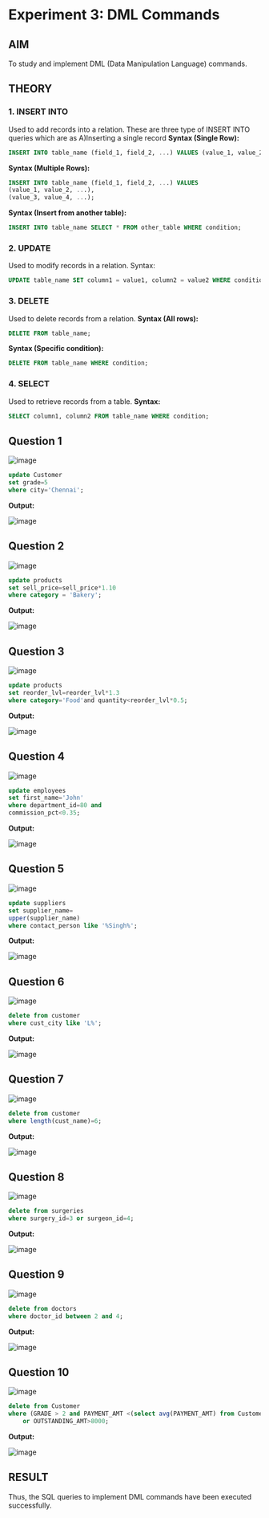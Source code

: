 # Experiment 3: DML Commands

## AIM
To study and implement DML (Data Manipulation Language) commands.

## THEORY

### 1. INSERT INTO
Used to add records into a relation.
These are three type of INSERT INTO queries which are as
A)Inserting a single record
**Syntax (Single Row):**
```sql
INSERT INTO table_name (field_1, field_2, ...) VALUES (value_1, value_2, ...);
```
**Syntax (Multiple Rows):**
```sql
INSERT INTO table_name (field_1, field_2, ...) VALUES
(value_1, value_2, ...),
(value_3, value_4, ...);
```
**Syntax (Insert from another table):**
```sql
INSERT INTO table_name SELECT * FROM other_table WHERE condition;
```
### 2. UPDATE
Used to modify records in a relation.
Syntax:
```sql
UPDATE table_name SET column1 = value1, column2 = value2 WHERE condition;
```
### 3. DELETE
Used to delete records from a relation.
**Syntax (All rows):**
```sql
DELETE FROM table_name;
```
**Syntax (Specific condition):**
```sql
DELETE FROM table_name WHERE condition;
```
### 4. SELECT
Used to retrieve records from a table.
**Syntax:**
```sql
SELECT column1, column2 FROM table_name WHERE condition;
```
**Question 1**
--
![image](https://github.com/user-attachments/assets/3b319c53-1884-4192-adb0-72066b11b01d)



```sql
update Customer
set grade=5
where city='Chennai';
```

**Output:**

![image](https://github.com/user-attachments/assets/ea3d3a7b-679e-4e26-80ef-828994985a2f)



**Question 2**
---
![image](https://github.com/user-attachments/assets/76fe1896-dc20-4ea2-95df-54a04ebbc052)


```sql
update products
set sell_price=sell_price*1.10
where category = 'Bakery';
```

**Output:**

![image](https://github.com/user-attachments/assets/162bc718-90b1-4eb8-b024-f456e1e7b415)


**Question 3**
---
![image](https://github.com/user-attachments/assets/bbf1247c-7d64-4a12-8371-7e9c71d7784a)


```sql
update products
set reorder_lvl=reorder_lvl*1.3
where category='Food'and quantity<reorder_lvl*0.5;
```

**Output:**

![image](https://github.com/user-attachments/assets/0278a412-1fed-419e-8921-f9b44b2d58dd)


**Question 4**
---
![image](https://github.com/user-attachments/assets/e1caa79b-60eb-4719-89b8-f9da0ed5b629)


```sql
update employees
set first_name='John'
where department_id=80 and
commission_pct<0.35;
```

**Output:**

![image](https://github.com/user-attachments/assets/fe9a8ee6-d6dc-49e3-8f99-dc6ffa63f6ac)


**Question 5**
---
![image](https://github.com/user-attachments/assets/bf8ef655-9420-460f-a82c-bdb4ddf3005e)

```sql
update suppliers
set supplier_name=
upper(supplier_name)
where contact_person like '%Singh%';
```

**Output:**

![image](https://github.com/user-attachments/assets/fbdea183-1fcb-4bc7-a08e-eba465e990d7)


**Question 6**
---
![image](https://github.com/user-attachments/assets/db00dbfb-31b0-43cc-bb25-b662509fee81)


```sql
delete from customer
where cust_city like 'L%';
```

**Output:**

![image](https://github.com/user-attachments/assets/e4f131a2-2d6c-4d94-81e9-8209126644d8)


**Question 7**
---
![image](https://github.com/user-attachments/assets/adf55a45-c8a4-4e46-9147-b7c68bfb2e45)


```sql
delete from customer
where length(cust_name)=6;
```

**Output:**

![image](https://github.com/user-attachments/assets/7d77cb56-231a-48e9-bffe-b292360da117)


**Question 8**
---
![image](https://github.com/user-attachments/assets/f485e042-0145-41f5-bf0e-189426a34f7c)


```sql
delete from surgeries
where surgery_id=3 or surgeon_id=4;
```

**Output:**

![image](https://github.com/user-attachments/assets/bd103503-2adc-490e-88df-f999610e41f9)


**Question 9**
---
![image](https://github.com/user-attachments/assets/88d2e4ae-2e57-4fc9-af36-ee09201792cf)


```sql
delete from doctors
where doctor_id between 2 and 4;
```

**Output:**

![image](https://github.com/user-attachments/assets/bbe1f4ec-aad8-48e0-aee1-9379c6486b08)


**Question 10**
---
![image](https://github.com/user-attachments/assets/c3f80b64-2e77-4aca-9d41-73786358ee12)


```sql
delete from Customer
where (GRADE > 2 and PAYMENT_AMT <(select avg(PAYMENT_AMT) from Customer))
    or OUTSTANDING_AMT>8000;
```

**Output:**

![image](https://github.com/user-attachments/assets/6309efab-c5c1-4d56-976d-87acdea01c84)


## RESULT
Thus, the SQL queries to implement DML commands have been executed successfully.
